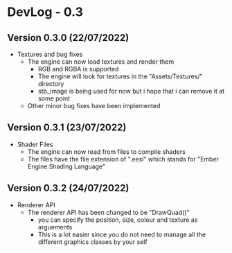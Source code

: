 # DevLog - 0.3

## Version 0.3.0 (22/07/2022)
- Textures and bug fixes
    - The engine can now load textures and render them
        - RGB and RGBA is supported
        - The engine will look for textures in the "Assets/Textures/" directory
        - stb_image is being used for now but i hope that i can remove it at some point
    - Other minor bug fixes have been implemented

## Version 0.3.1 (23/07/2022)
- Shader Files
    - The engine can now read from files to compile shaders
    - The files have the file extension of ".eesl" which stands for "Ember Engine Shading Language"

## Version 0.3.2 (24/07/2022)
- Renderer API
    - The renderer API has been changed to be "DrawQuad()"
        - you can specify the position, size, colour and texture as arguements
        - This is a lot easier since you do not need to manage all the different graphics classes by your self